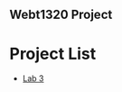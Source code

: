 ## Webt1320 Project

<h1>Project List</h1>
<ul>
  <li><a href="lecture3/Index.html" target="_blank">Lab 3</a></li>
</ul>



